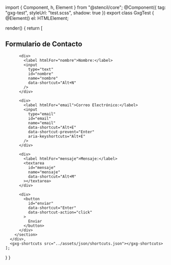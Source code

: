 import { Component, h, Element } from "@stencil/core";
@Component({
  tag: "gxg-test",
  styleUrl: "test.scss",
  shadow: true
})
export class GxgTest {
  @Element() el: HTMLElement;

  render() {
    return [
      <div class="container">
        <section class="section-dev" data-title="shortcut">
          <h2>Formulario de Contacto</h2>

          <div>
            <label htmlFor="nombre">Nombre:</label>
            <input
              type="text"
              id="nombre"
              name="nombre"
              data-shortcut="Alt+N"
            />
          </div>

          <div>
            <label htmlFor="email">Correo Electrónico:</label>
            <input
              type="email"
              id="email"
              name="email"
              data-shortcut="Alt+E"
              data-shortcut-prevent="Enter"
              aria-keyshortcuts="Alt+E"
            />
          </div>

          <div>
            <label htmlFor="mensaje">Mensaje:</label>
            <textarea
              id="mensaje"
              name="mensaje"
              data-shortcut="Alt+M"
            ></textarea>
          </div>

          <div>
            <button
              id="enviar"
              data-shortcut="Enter"
              data-shortcut-action="click"
            >
              Enviar
            </button>
          </div>
        </section>
      </div>,
      <gxg-shortcuts src="../assets/json/shortcuts.json"></gxg-shortcuts>
    ];
  }
}
